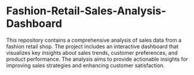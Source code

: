 # Fashion-Retail-Sales-Analysis-Dashboard
This repository contains a comprehensive analysis of sales data from a fashion retail shop. The project includes an interactive dashboard that visualizes key insights about sales trends, customer preferences, and product performance. The analysis aims to provide actionable insights for improving sales strategies and enhancing customer satisfaction.
